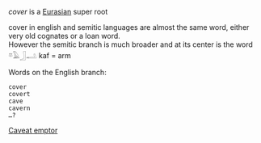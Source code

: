 *cover* is a [Eurasian](PIE) super root  

cover in english and semitic languages are almost the same word, either very old cognates or a loan word.  
However the semitic branch is much broader and at its center is the word  
𓎼𓄿𓃀𓂢 kaf = arm  

Words on the English branch:  
```  
cover  
covert  
cave  
cavern  
…?  
```  
[Caveat emptor](https://en.wikipedia.org/wiki/Caveat_emptor)  